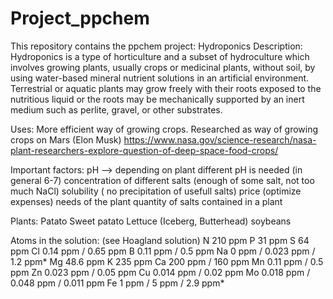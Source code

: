 # Project_ppchem
This repository contains the ppchem project: Hydroponics
Description: Hydroponics is a type of horticulture and a subset of hydroculture which involves growing plants, usually crops or medicinal plants, without soil, by using water-based mineral nutrient solutions in an artificial environment. Terrestrial or aquatic plants may grow freely with their roots exposed to the nutritious liquid or the roots may be mechanically supported by an inert medium such as perlite, gravel, or other substrates.

Uses: More efficient way of growing crops. Researched as way of growing crops on Mars (Elon Musk) https://www.nasa.gov/science-research/nasa-plant-researchers-explore-question-of-deep-space-food-crops/

Important factors: pH --> depending on plant different pH is needed (in general 6-7) concentration of different salts (enough of some salt, not too much NaCl) solubility ( no precipitation of usefull salts) price (optimize expenses) needs of the plant quantity of salts contained in a plant

Plants: Patato Sweet patato Lettuce (Iceberg, Butterhead) soybeans

Atoms in the solution: (see Hoagland solution) N 210 ppm P 31 ppm S 64 ppm Cl 0.14 ppm / 0.65 ppm B 0.11 ppm / 0.5 ppm Na 0 ppm / 0.023 ppm / 1.2 ppm* Mg 48.6 ppm K 235 ppm Ca 200 ppm / 160 ppm Mn 0.11 ppm / 0.5 ppm Zn 0.023 ppm / 0.05 ppm Cu 0.014 ppm / 0.02 ppm Mo 0.018 ppm / 0.048 ppm / 0.011 ppm Fe 1 ppm / 5 ppm / 2.9 ppm*
